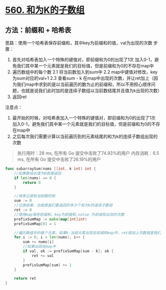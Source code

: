 # [560. 和为K的子数组](https://leetcode-cn.com/problems/subarray-sum-equals-k/)

## 方法：前缀和 + 哈希表

思路：使用一个哈希表保存前缀和，其中key为前缀和的值，val为出现的次数
		步骤：

1. 首先对哈希表加入一个特殊的键值对，即前缀和为0的出现了1次 加入0-1，避免我们其中某一个元素就是我们的目标值，但是前缀和为0的不存在map中
2. 遍历数组中的每个数
   2.1 将当前数加入到sum中
   2.2 map中键值对修改，key为sum对应的val+1
   2.3 查看sum - k 在map中出现的次数，并让ret加上（因为我们map中求到的是以当前遍历的数为止的前缀和，所以不用担心顺序问题，也就是说我们此时加的是连续子数组以当前数结尾并且值为k出现的次数）
3. 返回ret

注意点：
   1. 最开始的时候，对哈希表加入一个特殊的键值对，即前缀和为0的出现了1次 加入0-1，避免我们其中某一个元素就是我们的目标值，但是前缀和为0的不存在map中
   2. 之后每次我们需要计算以当前遍历到的元素结尾的和为k的连续子数组出现的次数


> 执行用时：28 ms, 在所有 Go 提交中击败了74.93%的用户
> 		内存消耗：6.5 ms, 在所有 Go 提交中击败了26.19%的用户

```go
func subarraySum(nums []int, k int) int {
	//如果数组长度为0直接返回
	if len(nums) == 0 {
		return 0
	}

	//用来记录到当前数的和
	sum := 0
	//记录结果，也就是我们要返回的多少个和为k的连续子数组
	ret := 0
	//使用map保存前缀和，key为前缀和,value 为前缀和出现的次数
	prefixSumMap := make(map[int]int)
	prefixSumMap[0] = 1

	//遍历数组中的每个元素，如果k-当前元素出现在前缀和map中，ret就加上次数就是我们想要的，之后设置map让当前前缀和出现次数+1
	for i := 0; i < len(nums); i++ {
		sum += nums[i]
		//如果出现在map中
		if val, ok := prefixSumMap[sum - k]; ok {
			ret += val
		}
		prefixSumMap[sum] += 1
	}

	return ret
}
```

